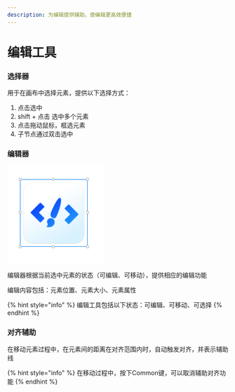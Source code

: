 ```yaml
---
description: 为编辑提供辅助，使编辑更高效便捷
---
```


# 编辑工具

### 选择器

用于在画布中选择元素，提供以下选择方式：

1. 点击选中
2. shift + 点击 选中多个元素
3. 点击拖动鼠标，框选元素
4. 子节点通过双击选中

### 编辑器

![&#x7F16;&#x8F91;&#x5668;&#x5DE5;&#x5177;](../../.gitbook/assets/bian-ji-qi.png)

编辑器根据当前选中元素的状态（可编辑、可移动），提供相应的编辑功能

编辑内容包括：元素位置、元素大小、元素属性  


{% hint style="info" %}
编辑工具包括以下状态：可编辑、可移动、可选择
{% endhint %}

### 对齐辅助

在移动元素过程中，在元素间的距离在对齐范围内时，自动触发对齐，并表示辅助线

{% hint style="info" %}
在移动过程中，按下Common键，可以取消辅助对齐功能
{% endhint %}



